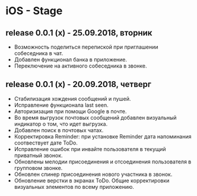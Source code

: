 # iOS - Stage

## release 0.0.1 (x) - 25.09.2018, вторник

- Возможность поделиться перепиской при приглашении собеседника в чат.
- Добавлен функционал банка в приложение.
- Переключение на активного собеседника в звонке.

## release 0.0.1 (x) - 20.09.2018, четверг

- Стабилизация хождения сообщений и пушей.
- Исправление функционала last seen.
- Авторизизация при помощи Google в почте.
- Во время выгрузок почтовых сообщений добавлен визуальный индикатор о том, что идет выгрузка.
- Добавлен поиск в почтовых чатах.
- Корректировка Reminder: при установке Reminder дата напоминания соотвествует дате ToDo.
- Исправление ошибок при инвайте пользователя в текущий приватный звонок.
- Обновлены мелодии присоединения и отсоединения пользователя в групповом звонке.
- Обновлен спинер присоединения нового участника в звонок.
- Обновление верстки в экранах ToDo. Общие корректировки визуальных элементов по всему приложению.
